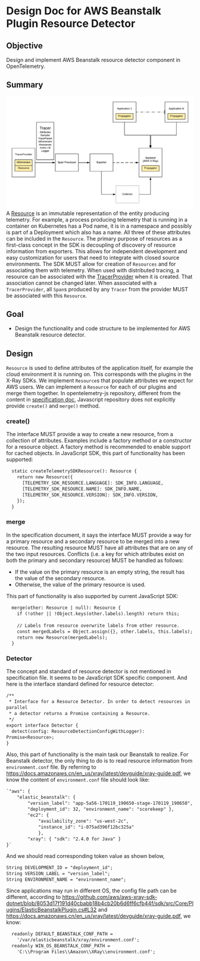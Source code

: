 # Design Doc for AWS Beanstalk Plugin Resource Detector

## Objective

Design and implement AWS Beanstalk resource detector component in OpenTelemetry.

## Summary

![Data Path Diagram](../images/Instrumentation.png)A [Resource](https://github.com/open-telemetry/opentelemetry-specification/blob/b338f9f63dbf02ff8ebd100e8a847e7bf43e2682/specification/overview.md#resources) is an immutable representation of the entity producing telemetry. For example, a process producing telemetry that is running in a container on Kubernetes has a Pod name, it is in a namespace and possibly is part of a Deployment which also has a name. All three of these attributes can be included in the `Resource`.
The primary purpose of resources as a first-class concept in the SDK is decoupling of discovery of resource information from exporters. This allows for independent development and easy customization for users that need to integrate with closed source environments. The SDK MUST allow for creation of `Resources` and for associating them with telemetry.
When used with distributed tracing, a resource can be associated with the [TracerProvider](https://github.com/open-telemetry/opentelemetry-specification/blob/b338f9f63dbf02ff8ebd100e8a847e7bf43e2682/specification/trace/sdk.md#tracer-sdk) when it is created. That association cannot be changed later. When associated with a `TracerProvider`, all `Span`s produced by any `Tracer` from the provider MUST be associated with this `Resource`.

## Goal

* Design the functionality and code structure to be implemented for AWS Beanstalk resource detector.

## Design

`Resource` is used to define attributes of the application itself, for example the cloud environment it is running on. This corresponds with the plugins in the X-Ray SDKs. We implement `Resource`s that populate attributes we expect for AWS users. We can implement a `Resource` for each of our plugins and merge them together.
In opentelemetry-js repository, different from the content in [specification doc](https://github.com/open-telemetry/opentelemetry-specification/blob/b338f9f63dbf02ff8ebd100e8a847e7bf43e2682/specification/resource/sdk.md), Javascript repository does not explicitly provide `create()` and `merge()` method.

### create()

The interface MUST provide a way to create a new resource, from a collection of attributes. Examples include a factory method or a constructor for a resource object. A factory method is recommended to enable support for cached objects.
In JavaScript SDK, this part of functionality has been supported:

```
  static createTelemetrySDKResource(): Resource {
    return new Resource({
      [TELEMETRY_SDK_RESOURCE.LANGUAGE]: SDK_INFO.LANGUAGE,
      [TELEMETRY_SDK_RESOURCE.NAME]: SDK_INFO.NAME,
      [TELEMETRY_SDK_RESOURCE.VERSION]: SDK_INFO.VERSION,
    });
  }
```

### merge

In the specification document, it says the interface MUST provide a way for a primary resource and a secondary resource to be merged into a new resource.
The resulting resource MUST have all attributes that are on any of the two input resources. Conflicts (i.e. a key for which attributes exist on both the primary and secondary resource) MUST be handled as follows:

* If the value on the primary resource is an empty string, the result has the value of the secondary resource.
* Otherwise, the value of the primary resource is used.

This part of functionality is also supported by current JavaScript SDK:

```
  merge(other: Resource | null): Resource {
    if (!other || !Object.keys(other.labels).length) return this;

    // Labels from resource overwrite labels from other resource.
    const mergedLabels = Object.assign({}, other.labels, this.labels);
    return new Resource(mergedLabels);
  }
```

### Detector

The concept and standard of resource detector is not mentioned in specification file. It seems to be JavaScript SDK specific component. And here is the interface standard defined for resource detector:

```
/**
 * Interface for a Resource Detector. In order to detect resources in parallel
 * a detector returns a Promise containing a Resource.
 */
export interface Detector {
  detect(config: ResourceDetectionConfigWithLogger): Promise<Resource>;
}
```

Also, this part of functionality is the main task our Beanstalk to realize. For Beanstalk detector, the only thing to do is to read resource information from `environment.conf` file. By referring to https://docs.amazonaws.cn/en_us/xray/latest/devguide/xray-guide.pdf, we know the content of `environment.conf` file should look like:

```
`"aws": { 
    "elastic_beanstalk": { 
        "version_label": "app-5a56-170119_190650-stage-170119_190650",
        "deployment_id": 32, "environment_name": "scorekeep" },
        "ec2": { 
            "availability_zone": "us-west-2c", 
            "instance_id": "i-075ad396f12bc325a" 
            }, 
        "xray": { "sdk": "2.4.0 for Java" }
}`
```

And we should read corresponding token value as shown below,

```
String DEVELOPMENT_ID = "deployment_id";
String VERSION_LABEL = "version_label";
String ENVIRONMENT_NAME = "environment_name";
```

Since applications may run in different OS, the config file path can be different, according to https://github.com/aws/aws-xray-sdk-dotnet/blob/8053d17f191d40cbabb18b4cb20b6d6ff6cfb44f/sdk/src/Core/Plugins/ElasticBeanstalkPlugin.cs#L32 and https://docs.amazonaws.cn/en_us/xray/latest/devguide/xray-guide.pdf, we know:

```
  readonly DEFAULT_BEANSTALK_CONF_PATH =
    '/var/elasticbeanstalk/xray/environment.conf';
  readonly WIN_OS_BEANSTALK_CONF_PATH =
    'C:\\Program Files\\Amazon\\XRay\\environment.conf';
```